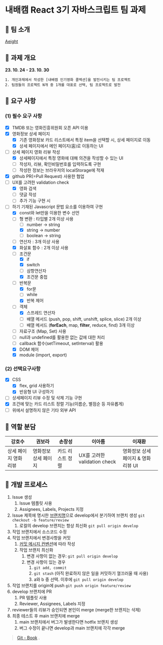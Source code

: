 # 내배캠 React 3기 자바스크립트 팀 과제

## 🚩 팀 소개

[Aeight](https://github.com/nbcamp-react/movie-app/wiki)

## 🚩 과제 개요

**23. 10. 24 - 23. 10. 30**

```
1. 개인과제에서 작성한 [내배캠 인기영화 콜렉션]을 발전시키는 팀 프로젝트
2. 팀원들의 프로젝트 N개 중 1개를 대표로 선택, 팀 프로젝트로 발전
```

## 🚩 요구 사항

### (1) 필수 요구 사항

- [x] TMDB 또는 영화진흥위원회 오픈 API 이용
- [x] 영화정보 상세 페이지
  - [x] 기존 영화정보 카드 리스트에서 특정 item을 선택할 시, 상세 페이지로 이동
  - [x] 상세 페이지에서 메인 페이지(홈)로 이동하는 UI
- [ ] 상세 페이지 영화 리뷰 작성
  - [x] 상세페이지에서 특정 영화에 대해 의견을 작성할 수 있는 UI
  - [ ] 작성자, 리뷰, 확인비밀번호를 입력하도록 구현
  - [ ] 작성한 정보는 브라우저의 localStorage에 적재
- [x] github PR(=Pull Request) 사용한 협업
- [ ] UX를 고려한 validation check
  - [x] 영화 검색
  - [ ] 댓글 작성
  - [ ] 추가 기능 구현 시
- [ ] 하기 기재된 Javascript 문법 요소를 이용하여 구현
  - [x] const와 let만을 이용한 변수 선언
  - [ ] 형 변환 : 타입별 2개 이상 사용
    - [ ] number → string
    - [x] string → number
    - [ ] boolean → string
  - [ ] 연산자 : 3개 이상 사용
  - [x] 화살표 함수 : 2개 이상 사용
  - [ ] 조건문
    - [x] if
    - [x] switch
    - [ ] 삼항연산자
    - [x] 조건문 중첩
  - [ ] 반복문
    - [x] for문
    - [ ] while
    - [x] 반복 제어
  - [ ] 객체
    - [x] 스프레드 연산자
    - [ ] 배열 메서드 (push, pop, shift, unshift, splice, slice) 2개 이상
    - [ ] 배열 메서드 (**forEach**, map, **filter**, reduce, find) 3개 이상
  - [ ] 자료구조 (Map, Set) 사용
  - [ ] null과 undefined를 활용한 없는 값에 대한 처리
  - [ ] callback 함수(setTimeout, setInterval) 활용
  - [x] DOM 제어
  - [x] module (import, export)

### (2) 선택요구사항

- [x] CSS
  - [x] flex, grid 사용하기
  - [x] 반응형 UI 구성하기
- [ ] 상세페이지 리뷰 수정 및 삭제 기능 구현
- [x] 조건에 맞는 카드 리스트 정렬 기능(이름순, 별점순 등 자유롭게)
- [ ] 위에서 설명하지 않은 기타 외부 API

## 🚩 역할 분담

| 강호수                | 권보라               | 손창성           | 이아름                       | 이재환                              |
| --------------------- | -------------------- | ---------------- | ---------------------------- | ----------------------------------- |
| 상세 페이지 영화 리뷰 | 영화정보 상세 페이지 | 카드 리스트 정렬 | UX를 고려한 validation check | 영화정보 상세 페이지 & 영화 리뷰 UI |

## 🚩 개발 프로세스

1. Issue 생성
   1. Issue 템플릿 사용
   2. Assignees, Labels, Projects 지정
2. Issue 제목에 명시한 [브랜치명](https://github.com/nbcamp-react/movie-app/wiki/%EA%B9%83-%EC%A0%84%EB%9E%B5#%EB%B8%8C%EB%9E%9C%EC%B9%98-%EB%84%A4%EC%9D%B4%EB%B0%8D)으로 develop에서 분기하여 브랜치 생성 `git checkout -b feature/review`
   1. 로컬의 develop 브랜치는 항상 최신화 `git pull origin develop`
3. 작업 브랜치에서 소스코드 수정
4. 작업 브랜치에서 변경사항을 커밋
   1. [커밋 메시지 컨벤션](https://github.com/nbcamp-react/movie-app/wiki/%EA%B9%83-%EC%A0%84%EB%9E%B5#%EC%BB%A4%EB%B0%8B-%EB%A9%94%EC%8B%9C%EC%A7%80)에 따라 작성
   2. 작업 브랜치 최신화
      1. 변경 사항이 없는 경우: `git pull origin develop`
      2. 변경 사항이 있는 경우
         1. `git add, commit`
         2. `git stash` (아직 완료하지 않은 일을 커밋하기 껄끄러울 때 사용)
         3. a와 b 중 선택. 이후에 `git pull origin develop`
5. 작업 브랜치를 origin에 push `git push origin feature/review`
6. develop 브랜치에 PR
   1. PR 템플릿 사용
   2. Reviewer, Assignees, Labels 지정
7. reviewer들의 리뷰가 승인되면 본인이 merge (merge한 브랜치는 삭제)
8. 최종 테스트 후 main 브랜치에 merge
   1. main 브랜치에서 버그가 발생한다면 hotfix 브랜치 생성
   2. 버그 수정이 끝나면 develop과 main 브랜치에 각각 merge

> [Git - Book](https://git-scm.com/book/ko/v2)
> .
